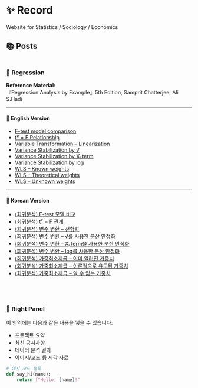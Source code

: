 # ✨ Record

Website for Statistics / Sociology / Economics

## 📚 Posts

<!-- 이등분 레이아웃 시작 -->
<div style="display: flex; gap: 40px; flex-wrap: wrap;">

<!-- 왼쪽 영역 -->
<div style="flex: 1; min-width: 300px;">

### 📘 Regression

**Reference Material:**  
『Regression Analysis by Example』5th Edition, Samprit Chatterjee, Ali S.Hadi

---

#### 📗 English Version

- [F-test model comparison](What-is-model-comparision-F-test.md)  
- [t² = F Relationship](t2-F-en.md)  
- [Variable Transformation – Linearization](variable-trans-en.md)  
- [Variance Stabilization by √](variable-trans2-en1.md)  
- [Variance Stabilization by Xᵢ term](variable-trans3-en.md)  
- [Variance Stabilization by log](variable-trans4-en.md)  
- [WLS – Known weights](wls1-en.md)  
- [WLS – Theoretical weights](wls2-en.md)  
- [WLS – Unknown weights](wls3-en.md)

---

#### 📘 Korean Version

- [(회귀분석) F-test 모델 비교](What-is-model-comparision-F-test-ko.md)  
- [(회귀분석) t² = F 관계](t2-F.md)  
- [(회귀분석) 변수 변환 – 선형화](variable-trans.md)  
- [(회귀분석) 변수 변환 – √를 사용한 분산 안정화](variable-trans2.md)  
- [(회귀분석) 변수 변환 – Xᵢ term을 사용한 분산 안정화](variable-trans3.md)  
- [(회귀분석) 변수 변환 – log를 사용한 분산 안정화](variable-trans4.md)  
- [(회귀분석) 가중최소제곱 – 이미 알려진 가중치](wls1.md)  
- [(회귀분석) 가중최소제곱 – 이론적으로 유도된 가중치](wls2.md)  
- [(회귀분석) 가중최소제곱 – 알 수 없는 가중치](wls3.md)

</div>

<!-- 오른쪽 영역 -->
<div style="flex: 1; min-width: 300px;">

### 📙 Right Panel

이 영역에는 다음과 같은 내용을 넣을 수 있습니다:

- 프로젝트 요약
- 최신 공지사항
- 데이터 분석 결과
- 이미지/코드 등 시각 자료

```python
# 예시 코드 블록
def say_hi(name):
    return f"Hello, {name}!"
